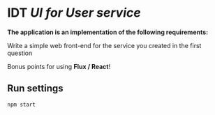 # IDT <i>UI for User service</i>

**The application is an implementation of the following requirements:**

Write a simple web front-end for the service you created in the first question

Bonus points for using **Flux / React**!

## Run settings

`npm start`